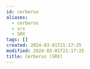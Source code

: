 ```yaml
---
id: cerberus
aliases:
  - cerberus
  - srx
  - SRX
tags: []
created: 2024-03-01T21:17:25
modified: 2024-03-01T21:17:25
title: Cerberus (SRX)
---
```


